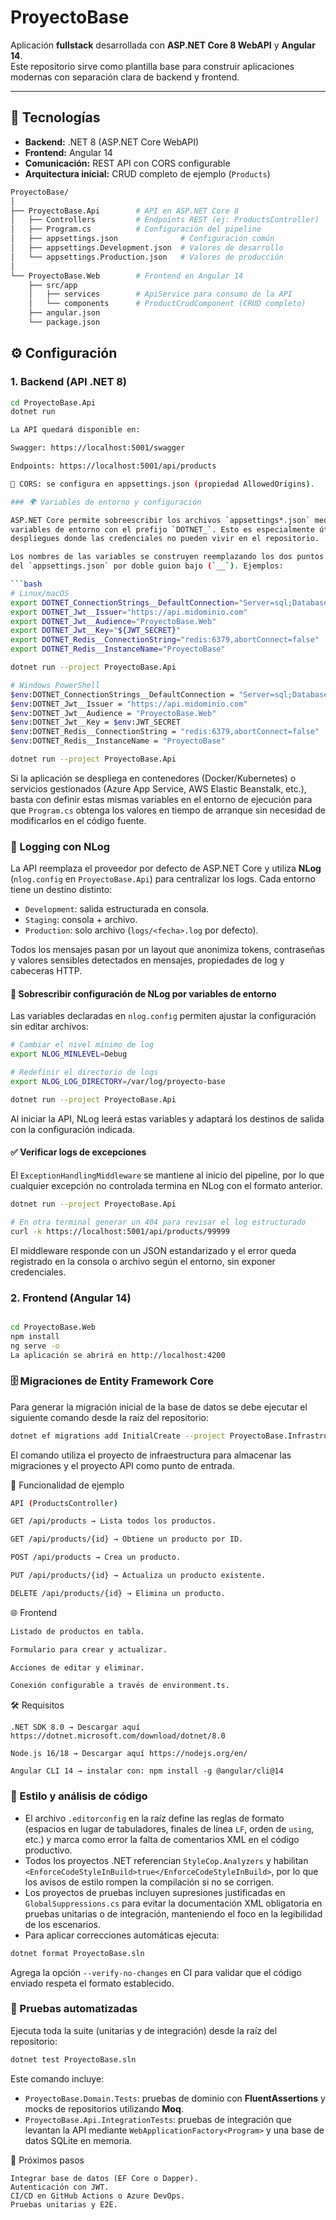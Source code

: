 # ProyectoBase

Aplicación **fullstack** desarrollada con **ASP.NET Core 8 WebAPI** y **Angular 14**.  
Este repositorio sirve como plantilla base para construir aplicaciones modernas con separación clara de backend y frontend.

---

## 🚀 Tecnologías

- **Backend:** .NET 8 (ASP.NET Core WebAPI)
- **Frontend:** Angular 14
- **Comunicación:** REST API con CORS configurable
- **Arquitectura inicial:** CRUD completo de ejemplo (`Products`)

```bash
ProyectoBase/
│
├── ProyectoBase.Api        # API en ASP.NET Core 8
│   ├── Controllers         # Endpoints REST (ej: ProductsController)
│   ├── Program.cs          # Configuración del pipeline
│   ├── appsettings.json              # Configuración común
│   ├── appsettings.Development.json  # Valores de desarrollo
│   └── appsettings.Production.json   # Valores de producción
│
└── ProyectoBase.Web        # Frontend en Angular 14
    ├── src/app
    │   ├── services        # ApiService para consumo de la API
    │   └── components      # ProductCrudComponent (CRUD completo)
    ├── angular.json
    └── package.json

```
## ⚙️ Configuración

### 1. Backend (API .NET 8)

```bash
cd ProyectoBase.Api
dotnet run

La API quedará disponible en:

Swagger: https://localhost:5001/swagger

Endpoints: https://localhost:5001/api/products

📌 CORS: se configura en appsettings.json (propiedad AllowedOrigins).

### 🌍 Variables de entorno y configuración

ASP.NET Core permite sobreescribir los archivos `appsettings*.json` mediante
variables de entorno con el prefijo `DOTNET_`. Esto es especialmente útil en
despliegues donde las credenciales no pueden vivir en el repositorio.

Los nombres de las variables se construyen reemplazando los dos puntos (`:`)
del `appsettings.json` por doble guion bajo (`__`). Ejemplos:

```bash
# Linux/macOS
export DOTNET_ConnectionStrings__DefaultConnection="Server=sql;Database=ProyectoBase;User Id=api;Password=${DB_PASSWORD};TrustServerCertificate=True;"
export DOTNET_Jwt__Issuer="https://api.midominio.com"
export DOTNET_Jwt__Audience="ProyectoBase.Web"
export DOTNET_Jwt__Key="${JWT_SECRET}"
export DOTNET_Redis__ConnectionString="redis:6379,abortConnect=false"
export DOTNET_Redis__InstanceName="ProyectoBase"

dotnet run --project ProyectoBase.Api

# Windows PowerShell
$env:DOTNET_ConnectionStrings__DefaultConnection = "Server=sql;Database=ProyectoBase;User Id=api;Password=$env:DB_PASSWORD;TrustServerCertificate=True;"
$env:DOTNET_Jwt__Issuer = "https://api.midominio.com"
$env:DOTNET_Jwt__Audience = "ProyectoBase.Web"
$env:DOTNET_Jwt__Key = $env:JWT_SECRET
$env:DOTNET_Redis__ConnectionString = "redis:6379,abortConnect=false"
$env:DOTNET_Redis__InstanceName = "ProyectoBase"

dotnet run --project ProyectoBase.Api
```

Si la aplicación se despliega en contenedores (Docker/Kubernetes) o servicios
gestionados (Azure App Service, AWS Elastic Beanstalk, etc.), basta con definir
estas mismas variables en el entorno de ejecución para que `Program.cs`
obtenga los valores en tiempo de arranque sin necesidad de modificarlos en el
código fuente.

### 📝 Logging con NLog

La API reemplaza el proveedor por defecto de ASP.NET Core y utiliza **NLog**
(`nlog.config` en `ProyectoBase.Api`) para centralizar los logs. Cada entorno
tiene un destino distinto:

- `Development`: salida estructurada en consola.
- `Staging`: consola + archivo.
- `Production`: solo archivo (`logs/<fecha>.log` por defecto).

Todos los mensajes pasan por un layout que anonimiza tokens, contraseñas y
valores sensibles detectados en mensajes, propiedades de log y cabeceras HTTP.

#### 🔧 Sobrescribir configuración de NLog por variables de entorno

Las variables declaradas en `nlog.config` permiten ajustar la configuración sin
editar archivos:

```bash
# Cambiar el nivel mínimo de log
export NLOG_MINLEVEL=Debug

# Redefinir el directorio de logs
export NLOG_LOG_DIRECTORY=/var/log/proyecto-base

dotnet run --project ProyectoBase.Api
```

Al iniciar la API, NLog leerá estas variables y adaptará los destinos de salida
con la configuración indicada.

#### ✅ Verificar logs de excepciones

El `ExceptionHandlingMiddleware` se mantiene al inicio del pipeline, por lo que
cualquier excepción no controlada termina en NLog con el formato anterior.

```bash
dotnet run --project ProyectoBase.Api

# En otra terminal generar un 404 para revisar el log estructurado
curl -k https://localhost:5001/api/products/99999
```

El middleware responde con un JSON estandarizado y el error queda registrado en
la consola o archivo según el entorno, sin exponer credenciales.

### 2. Frontend (Angular 14)
```bash

cd ProyectoBase.Web
npm install
ng serve -o
La aplicación se abrirá en http://localhost:4200
```

### 🗄️ Migraciones de Entity Framework Core

Para generar la migración inicial de la base de datos se debe ejecutar el siguiente comando desde la raíz del repositorio:

```bash
dotnet ef migrations add InitialCreate --project ProyectoBase.Infrastructure --startup-project ProyectoBase.Api --output-dir Persistence/Migrations
```

El comando utiliza el proyecto de infraestructura para almacenar las migraciones y el proyecto API como punto de entrada.

🧩 Funcionalidad de ejemplo
```bash
API (ProductsController)

GET /api/products → Lista todos los productos.

GET /api/products/{id} → Obtiene un producto por ID.

POST /api/products → Crea un producto.

PUT /api/products/{id} → Actualiza un producto existente.

DELETE /api/products/{id} → Elimina un producto.
```
🌐 Frontend
```bash
Listado de productos en tabla.

Formulario para crear y actualizar.

Acciones de editar y eliminar.

Conexión configurable a través de environment.ts.
```

🛠️ Requisitos
```
.NET SDK 8.0 → Descargar aquí https://dotnet.microsoft.com/download/dotnet/8.0

Node.js 16/18 → Descargar aquí https://nodejs.org/en/

Angular CLI 14 → instalar con: npm install -g @angular/cli@14
```

### 🧹 Estilo y análisis de código

- El archivo `.editorconfig` en la raíz define las reglas de formato (espacios en lugar de tabuladores, finales de línea `LF`, orden de `using`, etc.) y marca como error la falta de comentarios XML en el código productivo.
- Todos los proyectos .NET referencian `StyleCop.Analyzers` y habilitan `<EnforceCodeStyleInBuild>true</EnforceCodeStyleInBuild>`, por lo que los avisos de estilo rompen la compilación si no se corrigen.
- Los proyectos de pruebas incluyen supresiones justificadas en `GlobalSuppressions.cs` para evitar la documentación XML obligatoria en pruebas unitarias o de integración, manteniendo el foco en la legibilidad de los escenarios.
- Para aplicar correcciones automáticas ejecuta:

```bash
dotnet format ProyectoBase.sln
```

Agrega la opción `--verify-no-changes` en CI para validar que el código enviado respeta el formato establecido.

### 🧪 Pruebas automatizadas

Ejecuta toda la suite (unitarias y de integración) desde la raíz del repositorio:

```bash
dotnet test ProyectoBase.sln
```

Este comando incluye:

- `ProyectoBase.Domain.Tests`: pruebas de dominio con **FluentAssertions** y mocks de repositorios utilizando **Moq**.
- `ProyectoBase.Api.IntegrationTests`: pruebas de integración que levantan la API mediante `WebApplicationFactory<Program>` y una base de datos SQLite en memoria.

📌 Próximos pasos
```
Integrar base de datos (EF Core o Dapper).
Autenticación con JWT.
CI/CD en GitHub Actions o Azure DevOps.
Pruebas unitarias y E2E.
```

